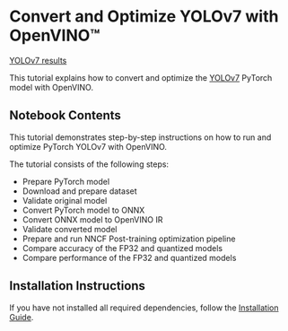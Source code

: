# Convert and Optimize YOLOv7 with OpenVINO™

[YOLOv7 results](https://raw.githubusercontent.com/WongKinYiu/yolov7/main/figure/horses_prediction.jpg)

This tutorial explains how to convert and optimize the [YOLOv7](https://github.com/WongKinYiu/yolov7) PyTorch model with OpenVINO.


## Notebook Contents

This tutorial demonstrates step-by-step instructions on how to run and optimize PyTorch YOLOv7 with OpenVINO.

The tutorial consists of the following steps:
- Prepare PyTorch model
- Download and prepare dataset
- Validate original model
- Convert PyTorch model to ONNX
- Convert ONNX model to OpenVINO IR
- Validate converted model
- Prepare and run NNCF Post-training optimization pipeline
- Compare accuracy of the FP32 and quantized models
- Compare performance of the FP32 and quantized models

## Installation Instructions

If you have not installed all required dependencies, follow the [Installation Guide](../../README.md).
